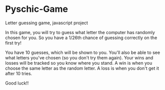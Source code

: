 # Pyschic-Game
Letter guessing game, javascript project

In this game, you will try to guess what letter the computer has randomly chosen for you.  So you have a 1/26th chance of guessing correctly on the first try!  

You have 10 guesses, which will be shown to you.  You'll also be able to see what letters you've chosen (so you don't try them again).  Your wins and losses will be tracked so you know where you stand.  A win is when you choose the same letter as the random letter.  A loss is when you don't get it after 10 tries.

Good luck!!
